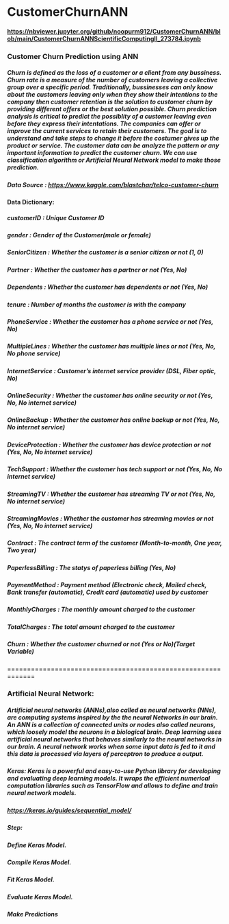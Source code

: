 # CustomerChurnANN

#### https://nbviewer.jupyter.org/github/noopurm912/CustomerChurnANN/blob/main/CustomerChurnANNScientificComputingII_273784.ipynb

### Customer Churn Prediction using ANN
##### Churn is defined as the loss of a customer or a client from any bussiness. Churn rate is a measure of the number of customers leaving a collective group over a specific period. Traditionally, bussinesses can only know about the customers leaving only when they show their intentions to the company then customer retention is the solution to customer churn by providing different offers or the best solution possible. Churn prediction analysis is critical to predict the possiblity of a customer leaving even before they express their intentations. The companies can offer or improve the current services to retain their customers. The goal is to understand and take steps to change it before the costumer gives up the product or service. The customer data can be analyze the pattern or any important information to predict the customer churn. We can use classification algorithm or Artificial Neural Network model to make those prediction.
##### Data Source : https://www.kaggle.com/blastchar/telco-customer-churn
#### Data Dictionary: 
##### customerID : Unique Customer ID
##### gender : Gender of the Customer(male or female)
##### SeniorCitizen : Whether the customer is a senior citizen or not (1, 0)
##### Partner : Whether the customer has a partner or not (Yes, No)
##### Dependents : Whether the customer has dependents or not (Yes, No)
##### tenure : Number of months the customer is with the company
##### PhoneService : Whether the customer has a phone service or not (Yes, No)
##### MultipleLines : Whether the customer has multiple lines or not (Yes, No, No phone service)
##### InternetService : Customer’s internet service provider (DSL, Fiber optic, No)
##### OnlineSecurity : Whether the customer has online security or not (Yes, No, No internet service)
##### OnlineBackup : Whether the customer has online backup or not (Yes, No, No internet service)
##### DeviceProtection : Whether the customer has device protection or not (Yes, No, No internet service)
##### TechSupport : Whether the customer has tech support or not (Yes, No, No internet service)
##### StreamingTV : Whether the customer has streaming TV or not (Yes, No, No internet service)
##### StreamingMovies : Whether the customer has streaming movies or not (Yes, No, No internet service)
##### Contract : The contract term of the customer (Month-to-month, One year, Two year)
##### PaperlessBilling : The statys of paperless billing (Yes, No)
##### PaymentMethod : Payment method (Electronic check, Mailed check, Bank transfer (automatic), Credit card (automatic) used by customer
##### MonthlyCharges : The monthly amount charged to the customer 
##### TotalCharges : The total amount charged to the customer
##### Churn : Whether the customer churned or not (Yes or No)(Target Variable)
=============================================================
### Artificial Neural Network: 
##### Artificial neural networks (ANNs),also called as neural networks (NNs), are computing systems inspired by the the neural Networks in our brain. An ANN is a collection of connected units or nodes also called neurons, which loosely model the neurons in a biological brain. Deep learning uses artificial neural networks that behaves similarly to the neural networks in our brain. A neural network works when some input data is fed to it and this data is processed via layers of perceptron to produce a output.

##### Keras: Keras is a powerful and easy-to-use Python library for developing and evaluating deep learning models. It wraps the efficient numerical computation libraries such as TensorFlow and allows to define and train neural network models.
#####  https://keras.io/guides/sequential_model/
##### Step:
##### Define Keras Model.
##### Compile Keras Model.
##### Fit Keras Model.
##### Evaluate Keras Model.
##### Make Predictions
